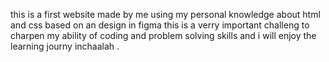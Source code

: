 this is a first website made by me using my personal knowledge about html and css based on an design in figma this is a verry important challeng to charpen my ability of coding and problem solving skills and i will enjoy the learning journy inchaalah .